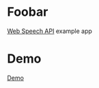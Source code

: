 # Foobar

[Web Speech API](https://developer.mozilla.org/en-US/docs/Web/API/Web_Speech_API/Using_the_Web_Speech_API) example app

# Demo

[Demo](https://erdemcaygor.github.io/quick-note/)
